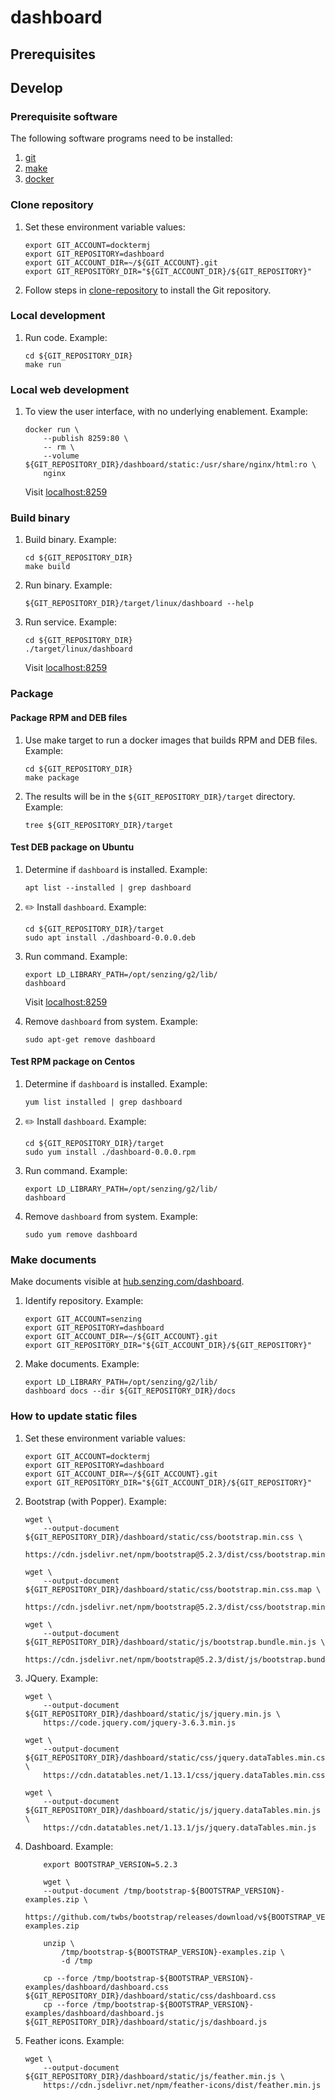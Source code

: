 # dashboard

## Prerequisites

## Develop

### Prerequisite software

The following software programs need to be installed:

1. [git](https://github.com/Senzing/knowledge-base/blob/master/HOWTO/install-git.md)
1. [make](https://github.com/Senzing/knowledge-base/blob/master/HOWTO/install-make.md)
1. [docker](https://github.com/Senzing/knowledge-base/blob/master/HOWTO/install-docker.md)

### Clone repository

1. Set these environment variable values:

    ```console
    export GIT_ACCOUNT=docktermj
    export GIT_REPOSITORY=dashboard
    export GIT_ACCOUNT_DIR=~/${GIT_ACCOUNT}.git
    export GIT_REPOSITORY_DIR="${GIT_ACCOUNT_DIR}/${GIT_REPOSITORY}"

    ```

1. Follow steps in [clone-repository](https://github.com/docktermj/KnowledgeBase/blob/master/HowTo/clone-repository.md) to install the Git repository.

### Local development

1. Run code.
   Example:

    ```console
    cd ${GIT_REPOSITORY_DIR}
    make run

    ```

### Local web development

1. To view the user interface,
   with no underlying enablement.
   Example:

    ```console
    docker run \
        --publish 8259:80 \
        -- rm \
        --volume ${GIT_REPOSITORY_DIR}/dashboard/static:/usr/share/nginx/html:ro \
        nginx

    ```

    Visit [localhost:8259](http://localhost:8259)

### Build binary

1. Build binary.
   Example:

    ```console
    cd ${GIT_REPOSITORY_DIR}
    make build

    ```

1. Run binary.
   Example:

    ```console
    ${GIT_REPOSITORY_DIR}/target/linux/dashboard --help

    ```

1. Run service.
   Example:

    ```console
    cd ${GIT_REPOSITORY_DIR}
    ./target/linux/dashboard

    ```

   Visit [localhost:8259](http://localhost:8259)

### Package

#### Package RPM and DEB files

1. Use make target to run a docker images that builds RPM and DEB files.
   Example:

    ```console
    cd ${GIT_REPOSITORY_DIR}
    make package

    ```

1. The results will be in the `${GIT_REPOSITORY_DIR}/target` directory.
   Example:

    ```console
    tree ${GIT_REPOSITORY_DIR}/target

    ```

#### Test DEB package on Ubuntu

1. Determine if `dashboard` is installed.
   Example:

    ```console
    apt list --installed | grep dashboard

    ```

1. :pencil2: Install `dashboard`.
   Example:

    ```console
    cd ${GIT_REPOSITORY_DIR}/target
    sudo apt install ./dashboard-0.0.0.deb

    ```

1. Run command.
   Example:

    ```console
    export LD_LIBRARY_PATH=/opt/senzing/g2/lib/
    dashboard

    ```

   Visit [localhost:8259](http://localhost:8259)

1. Remove `dashboard` from system.
   Example:

    ```console
    sudo apt-get remove dashboard

    ```

#### Test RPM package on Centos

1. Determine if `dashboard` is installed.
   Example:

    ```console
    yum list installed | grep dashboard

    ```

1. :pencil2: Install `dashboard`.
   Example:

    ```console
    cd ${GIT_REPOSITORY_DIR}/target
    sudo yum install ./dashboard-0.0.0.rpm

    ```

1. Run command.
   Example:

    ```console
    export LD_LIBRARY_PATH=/opt/senzing/g2/lib/
    dashboard

    ```

1. Remove `dashboard` from system.
   Example:

    ```console
    sudo yum remove dashboard

    ```

### Make documents

Make documents visible at
[hub.senzing.com/dashboard](https://hub.senzing.com/dashboard).

1. Identify repository.
   Example:

    ```console
    export GIT_ACCOUNT=senzing
    export GIT_REPOSITORY=dashboard
    export GIT_ACCOUNT_DIR=~/${GIT_ACCOUNT}.git
    export GIT_REPOSITORY_DIR="${GIT_ACCOUNT_DIR}/${GIT_REPOSITORY}"

    ```

1. Make documents.
   Example:

    ```console
    export LD_LIBRARY_PATH=/opt/senzing/g2/lib/
    dashboard docs --dir ${GIT_REPOSITORY_DIR}/docs

    ```

### How to update static files

1. Set these environment variable values:

    ```console
    export GIT_ACCOUNT=docktermj
    export GIT_REPOSITORY=dashboard
    export GIT_ACCOUNT_DIR=~/${GIT_ACCOUNT}.git
    export GIT_REPOSITORY_DIR="${GIT_ACCOUNT_DIR}/${GIT_REPOSITORY}"

    ```

1. Bootstrap (with Popper).
   Example:

    ```console
    wget \
        --output-document ${GIT_REPOSITORY_DIR}/dashboard/static/css/bootstrap.min.css \
        https://cdn.jsdelivr.net/npm/bootstrap@5.2.3/dist/css/bootstrap.min.css

    wget \
        --output-document ${GIT_REPOSITORY_DIR}/dashboard/static/css/bootstrap.min.css.map \
        https://cdn.jsdelivr.net/npm/bootstrap@5.2.3/dist/css/bootstrap.min.css.map

    wget \
        --output-document ${GIT_REPOSITORY_DIR}/dashboard/static/js/bootstrap.bundle.min.js \
        https://cdn.jsdelivr.net/npm/bootstrap@5.2.3/dist/js/bootstrap.bundle.min.js

   ```

1. JQuery.
   Example:

    ```console
    wget \
        --output-document ${GIT_REPOSITORY_DIR}/dashboard/static/js/jquery.min.js \
        https://code.jquery.com/jquery-3.6.3.min.js

    wget \
        --output-document ${GIT_REPOSITORY_DIR}/dashboard/static/css/jquery.dataTables.min.css \
        https://cdn.datatables.net/1.13.1/css/jquery.dataTables.min.css

    wget \
        --output-document ${GIT_REPOSITORY_DIR}/dashboard/static/js/jquery.dataTables.min.js \
        https://cdn.datatables.net/1.13.1/js/jquery.dataTables.min.js

   ```

1. Dashboard.
   Example:

    ```console
        export BOOTSTRAP_VERSION=5.2.3

        wget \
        --output-document /tmp/bootstrap-${BOOTSTRAP_VERSION}-examples.zip \
        https://github.com/twbs/bootstrap/releases/download/v${BOOTSTRAP_VERSION}/bootstrap-${BOOTSTRAP_VERSION}-examples.zip

        unzip \
            /tmp/bootstrap-${BOOTSTRAP_VERSION}-examples.zip \
            -d /tmp

        cp --force /tmp/bootstrap-${BOOTSTRAP_VERSION}-examples/dashboard/dashboard.css  ${GIT_REPOSITORY_DIR}/dashboard/static/css/dashboard.css
        cp --force /tmp/bootstrap-${BOOTSTRAP_VERSION}-examples/dashboard/dashboard.js   ${GIT_REPOSITORY_DIR}/dashboard/static/js/dashboard.js

    ```

1. Feather icons.
   Example:

    ```console
    wget \
        --output-document ${GIT_REPOSITORY_DIR}/dashboard/static/js/feather.min.js \
        https://cdn.jsdelivr.net/npm/feather-icons/dist/feather.min.js

    ```
